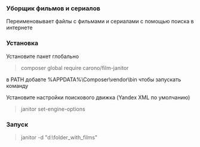 ### Уборщик фильмов и сериалов
Переименовывает файлы с фильмами и сериалами с помощью поиска в интернете

### Установка
Установите пакет глобально
>composer global require carono/film-janitor

в PATH добавте %APPDATA%\Composer\vendor\bin чтобы запускать команду 

Установите настройки поискового движка (Yandex XML по умолчанию)
> janitor set-engine-options

### Запуск
> janitor -d "d:\folder_with_films"